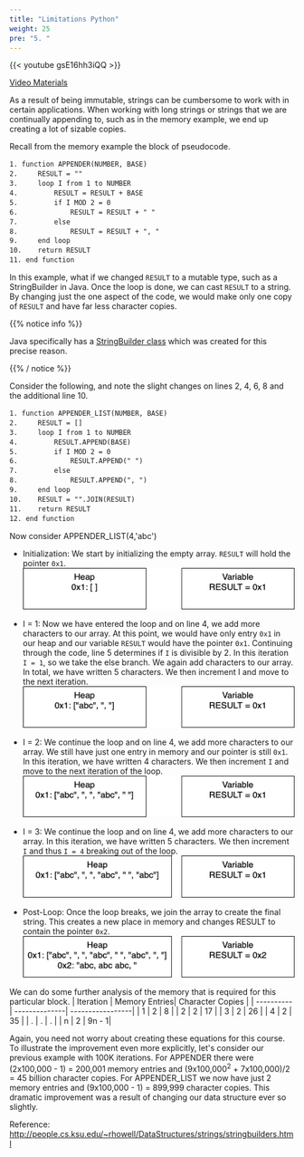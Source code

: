 ```yaml
---
title: "Limitations Python"
weight: 25
pre: "5. "
---
```

{{< youtube gsE16hh3iQQ  >}}

[Video Materials](video)

As a result of being immutable, strings can be cumbersome to work with in certain applications. When working with long strings or strings that we are continually appending to, such as in the memory example, we end up creating a lot of sizable copies. 

Recall from the memory example the block of pseudocode. 

```tex
1. function APPENDER(NUMBER, BASE)
2.     RESULT = ""
3.     loop I from 1 to NUMBER
4.         RESULT = RESULT + BASE
5.         if I MOD 2 = 0
6.             RESULT = RESULT + " "
7.         else
8.             RESULT = RESULT + ", " 
9.     end loop
10.    return RESULT
11. end function
```

In this example, what if we changed `RESULT` to a mutable type, such as a StringBuilder in Java. Once the loop is done, we can cast `RESULT` to a string. By changing just the one aspect of the code, we would make only one copy of `RESULT` and have far less character copies.

{{% notice info %}}

Java specifically has a [StringBuilder class](https://docs.oracle.com/javase/7/docs/api/java/lang/StringBuilder.html) which was created for this precise reason.

{{% / notice %}}

Consider the following, and note the slight changes on lines 2, 4, 6, 8 and the additional line 10.  

```tex
1. function APPENDER_LIST(NUMBER, BASE)
2.     RESULT = []
3.     loop I from 1 to NUMBER
4.         RESULT.APPEND(BASE) 
5.         if I MOD 2 = 0
6.             RESULT.APPEND(" ") 
7.         else
8.             RESULT.APPEND(", ")  
9.     end loop
10.    RESULT = "".JOIN(RESULT)
11.    return RESULT
12. end function
```

Now consider APPENDER_LIST(4,'abc')

- Initialization: We start by initializing the empty array. `RESULT` will hold the pointer `0x1`.
![Initialize](/images/1/1SB_mem_map1.png)

- I = 1: Now we have entered the loop and on line 4, we add more characters to our array. At this point, we would have only entry `0x1` in our heap and our variable `RESULT` would have the pointer `0x1`. Continuing through the code, line 5 determines if `I` is divisible by 2. In this iteration `I = 1`, so we take the else branch. We again add characters to our array.  In total, we have written 5 characters. We then increment I and move to the next iteration.  
![After 1st Loop](/images/1/1SB_mem_map3.png)

- I = 2: We continue the loop and on line 4, we add more characters to our array. We still have just one entry in memory and our pointer is still `0x1`. In this iteration, we have written 4 characters. We then increment `I` and move to the next iteration of the loop.
![After 2nd Loop](/images/1/1SB_mem_map5.png)

- I = 3: We continue the loop and on line 4, we add more characters to our array.  In this iteration, we have written 5 characters. We then increment `I` and thus `I = 4` breaking out of the loop. 
![After 3rd Loop](/images/1/1SB_mem_map7.png)

- Post-Loop: Once the loop breaks, we join the array to create the final string. This creates a new place in memory and changes RESULT to contain the pointer `0x2`.
![After Loop Breaks](/images/1/1SB_mem_map8.png)




We can do some further analysis of the memory that is required for this particular block. 
| Iteration | Memory Entries| Character Copies |
| ----------| --------------| -----------------|
| 1 | 2 | 8 |
| 2 | 2 | 17 |
| 3 | 2 | 26 |
| 4 | 2 | 35 |
| . | . | . |
| n | 2 | 9n - 1|


Again, you need not worry about creating these equations for this course. To illustrate the improvement even more explicitly, let's consider our previous example with 100K iterations. For APPENDER there were (2x100,000 - 1) = 200,001 memory entries and (9x100,000<sup>2</sup> + 7x100,000)/2 = 45 billion character copies. For APPENDER_LIST we now have just 2 memory entries and (9x100,000 - 1) = 899,999 character copies. This dramatic improvement was a result of changing our data structure ever so slightly. 


Reference: http://people.cs.ksu.edu/~rhowell/DataStructures/strings/stringbuilders.html
